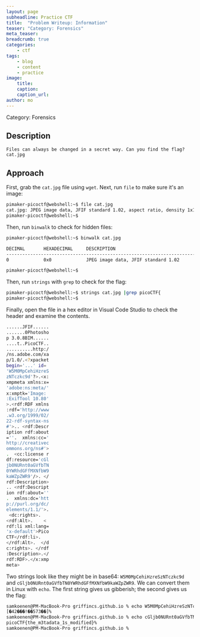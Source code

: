 ```yaml
---
layout: page
subheadline: Practice CTF
title:  "Problem Writeup: Information"
teaser: "Category: Forensics"
meta_teaser: 
breadcrumb: true
categories:
    - ctf
tags:
    - blog
    - content
    - practice
image:
    title: 
    caption: 
    caption_url: 
author: mo
---
```


Category: Forensics

## Description
```
Files can always be changed in a secret way. Can you find the flag? cat.jpg
```

## Approach
First, grab the `cat.jpg` file using `wget`. Next, run `file` to make sure it's an image:

```bash
pimaker-picoctf@webshell:~$ file cat.jpg
cat.jpg: JPEG image data, JFIF standard 1.02, aspect ratio, density 1x1, segment length 16, baseline, precision 8, 2560x1598, components 3
pimaker-picoctf@webshell:~$ 
```
Then, run `binwalk` to check for hidden files:

```bash
pimaker-picoctf@webshell:~$ binwalk cat.jpg

DECIMAL       HEXADECIMAL     DESCRIPTION
--------------------------------------------------------------------------------
0             0x0             JPEG image data, JFIF standard 1.02

pimaker-picoctf@webshell:~$ 
```
Then, run `strings` with `grep` to check for the flag:

```bash
pimaker-picoctf@webshell:~$ strings cat.jpg |grep picoCTF{
pimaker-picoctf@webshell:~$ 
```

Finally, open the file in a hex editor in Visual Code Studio to check the header and examine the contents.

```bash
......JFIF......
.......0Photosho
p 3.0.8BIM......
....t..PicoCTF..
..........http:/
/ns.adobe.com/xa
p/1.0/.<?xpacket
begin='...' id=
'W5M0MpCehiHzreS
zNTczkc9d'?>.<x:
xmpmeta xmlns:x=
'adobe:ns:meta/'
x:xmptk='Image:
:ExifTool 10.80'
>.<rdf:RDF xmlns
:rdf='http://www
.w3.org/1999/02/
22-rdf-syntax-ns
#'>.. <rdf:Descr
iption rdf:about
=''.  xmlns:cc='
http://creativec
ommons.org/ns#'>
.  <cc:license r
df:resource='cGl
jb0NURnt0aGVfbTN
0YWRhdGFfMXNfbW9
kaWZpZWR9'/>. </
rdf:Description>
.. <rdf:Descript
ion rdf:about=''
.  xmlns:dc='htt
p://purl.org/dc/
elements/1.1/'>.
 <dc:rights>.
<rdf:Alt>.    <
rdf:li xml:lang=
'x-default'>Pico
CTF</rdf:li>.
</rdf:Alt>.  </d
c:rights>. </rdf
:Description>.</
rdf:RDF>.</x:xmp
meta>
```

Two strings look like they might be in base64: `W5M0MpCehiHzreSzNTczkc9d` and `cGljb0NURnt0aGVfbTN0YWRhdGFfMXNfbW9kaWZpZWR9`. We can convert them in Linux with `echo`. The first string gives us gibberish; the second gives us the flag: 

```bash
samkoenen@PM-MacBook-Pro griffincs.github.io % echo W5M0MpCehiHzreSzNTczkc9d | base64 -d                                                                                                                                   
[�42���!��573��]%                                                                                                                                                                                                          
samkoenen@PM-MacBook-Pro griffincs.github.io % echo cGljb0NURnt0aGVfbTN0YWRhdGFfMXNfbW9kaWZpZWR9 | base64 -d                        
picoCTF{the_m3tadata_1s_modified}%                                                                                                                                                                                         
samkoenen@PM-MacBook-Pro griffincs.github.io %
```